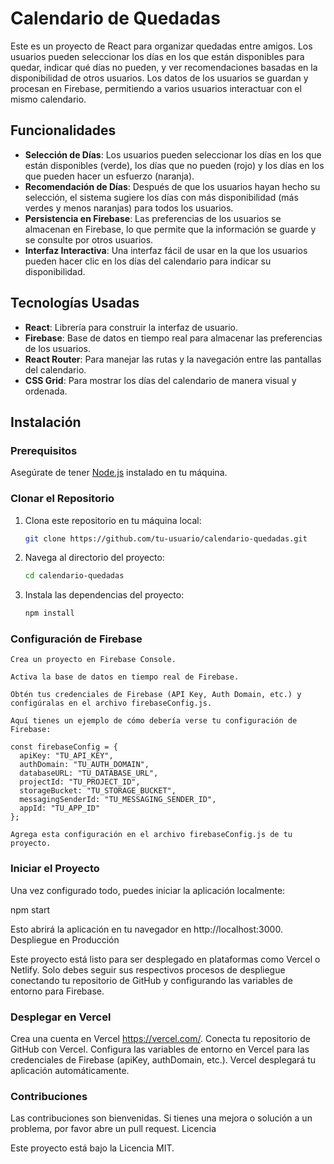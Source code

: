 # Calendario de Quedadas

Este es un proyecto de React para organizar quedadas entre amigos. Los usuarios pueden seleccionar los días en los que están disponibles para quedar, indicar qué días no pueden, y ver recomendaciones basadas en la disponibilidad de otros usuarios. Los datos de los usuarios se guardan y procesan en Firebase, permitiendo a varios usuarios interactuar con el mismo calendario.

## Funcionalidades

- **Selección de Días**: Los usuarios pueden seleccionar los días en los que están disponibles (verde), los días que no pueden (rojo) y los días en los que pueden hacer un esfuerzo (naranja).
- **Recomendación de Días**: Después de que los usuarios hayan hecho su selección, el sistema sugiere los días con más disponibilidad (más verdes y menos naranjas) para todos los usuarios.
- **Persistencia en Firebase**: Las preferencias de los usuarios se almacenan en Firebase, lo que permite que la información se guarde y se consulte por otros usuarios.
- **Interfaz Interactiva**: Una interfaz fácil de usar en la que los usuarios pueden hacer clic en los días del calendario para indicar su disponibilidad.

## Tecnologías Usadas

- **React**: Librería para construir la interfaz de usuario.
- **Firebase**: Base de datos en tiempo real para almacenar las preferencias de los usuarios.
- **React Router**: Para manejar las rutas y la navegación entre las pantallas del calendario.
- **CSS Grid**: Para mostrar los días del calendario de manera visual y ordenada.

## Instalación

### Prerequisitos

Asegúrate de tener [Node.js](https://nodejs.org/) instalado en tu máquina.

### Clonar el Repositorio

1. Clona este repositorio en tu máquina local:

   ```bash
   git clone https://github.com/tu-usuario/calendario-quedadas.git
2. Navega al directorio del proyecto:

    ```bash
    cd calendario-quedadas
3. Instala las dependencias del proyecto:
    ```bash
    npm install

### Configuración de Firebase

    Crea un proyecto en Firebase Console.

    Activa la base de datos en tiempo real de Firebase.

    Obtén tus credenciales de Firebase (API Key, Auth Domain, etc.) y configúralas en el archivo firebaseConfig.js.

    Aquí tienes un ejemplo de cómo debería verse tu configuración de Firebase:

    const firebaseConfig = {
      apiKey: "TU_API_KEY",
      authDomain: "TU_AUTH_DOMAIN",
      databaseURL: "TU_DATABASE_URL",
      projectId: "TU_PROJECT_ID",
      storageBucket: "TU_STORAGE_BUCKET",
      messagingSenderId: "TU_MESSAGING_SENDER_ID",
      appId: "TU_APP_ID"
    };

    Agrega esta configuración en el archivo firebaseConfig.js de tu proyecto.

### Iniciar el Proyecto

Una vez configurado todo, puedes iniciar la aplicación localmente:

npm start

Esto abrirá la aplicación en tu navegador en http://localhost:3000.
Despliegue en Producción

Este proyecto está listo para ser desplegado en plataformas como Vercel o Netlify. Solo debes seguir sus respectivos procesos de despliegue conectando tu repositorio de GitHub y configurando las variables de entorno para Firebase.

### Desplegar en Vercel

Crea una cuenta en Vercel https://vercel.com/.
Conecta tu repositorio de GitHub con Vercel.
Configura las variables de entorno en Vercel para las credenciales de Firebase (apiKey, authDomain, etc.).
Vercel desplegará tu aplicación automáticamente.

### Contribuciones

Las contribuciones son bienvenidas. Si tienes una mejora o solución a un problema, por favor abre un pull request.
Licencia

Este proyecto está bajo la Licencia MIT.
